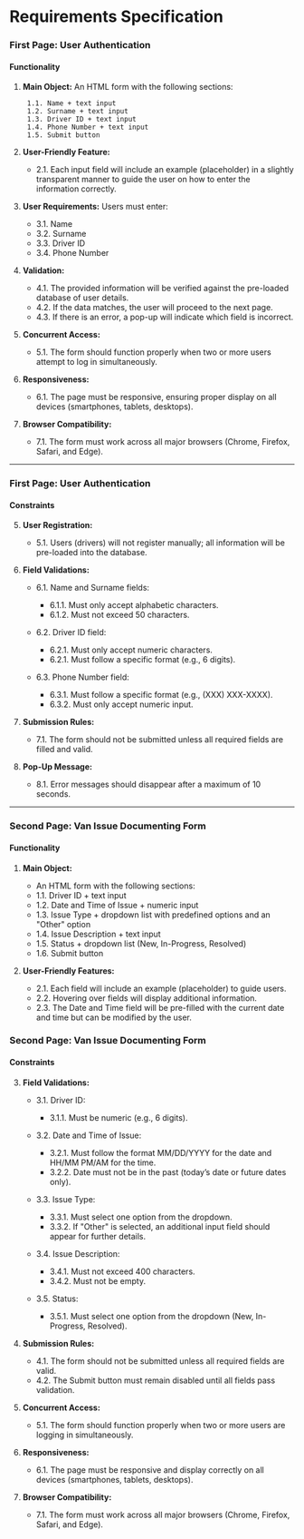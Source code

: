 # Requirements Specification

### First Page: User Authentication

#### Functionality
1. **Main Object:** An HTML form with the following sections:

        1.1. Name + text input 
        1.2. Surname + text input
        1.3. Driver ID + text input
        1.4. Phone Number + text input
        1.5. Submit button

3. **User-Friendly Feature:**
   - 2.1. Each input field will include an example (placeholder) in a slightly transparent manner to guide the user on how to enter the information correctly.

4. **User Requirements:**
     Users must enter:
     - 3.1. Name
     - 3.2. Surname
     - 3.3. Driver ID
     - 3.4. Phone Number

5. **Validation:**
   - 4.1. The provided information will be verified against the pre-loaded database of user details.
   - 4.2. If the data matches, the user will proceed to the next page.
   - 4.3. If there is an error, a pop-up will indicate which field is incorrect.

6. **Concurrent Access:**
   - 5.1. The form should function properly when two or more users attempt to log in simultaneously.

7. **Responsiveness:**
   - 6.1. The page must be responsive, ensuring proper display on all devices (smartphones, tablets, desktops).

8. **Browser Compatibility:**
   - 7.1. The form must work across all major browsers (Chrome, Firefox, Safari, and Edge).

---

### First Page: User Authentication

#### Constraints

5. **User Registration:**
   - 5.1. Users (drivers) will not register manually; all information will be pre-loaded into the database.

6. **Field Validations:**
   - 6.1. Name and Surname fields:
     - 6.1.1. Must only accept alphabetic characters.
     - 6.1.2. Must not exceed 50 characters.
   
   - 6.2. Driver ID field:
     - 6.2.1. Must only accept numeric characters.
     - 6.2.1. Must follow a specific format (e.g., 6 digits).

   - 6.3. Phone Number field:
     - 6.3.1. Must follow a specific format (e.g., (XXX) XXX-XXXX).
     - 6.3.2. Must only accept numeric input.

7. **Submission Rules:**
   - 7.1. The form should not be submitted unless all required fields are filled and valid.

8. **Pop-Up Message:**
   - 8.1. Error messages should disappear after a maximum of 10 seconds.

---

### Second Page: Van Issue Documenting Form

#### Functionality

1. **Main Object:**
   -  An HTML form with the following sections:
     - 1.1. Driver ID + text input
     - 1.2. Date and Time of Issue + numeric input
     - 1.3. Issue Type + dropdown list with predefined options and an "Other" option
     - 1.4. Issue Description + text input
     - 1.5. Status + dropdown list (New, In-Progress, Resolved)
     - 1.6. Submit button

2. **User-Friendly Features:**
   - 2.1. Each field will include an example (placeholder) to guide users.
   - 2.2. Hovering over fields will display additional information.
   - 2.3. The Date and Time field will be pre-filled with the current date and time but can be modified by the user.

### Second Page: Van Issue Documenting Form

#### Constraints

3. **Field Validations:**
   - 3.1. Driver ID:
     - 3.1.1. Must be numeric (e.g., 6 digits).
   
   - 3.2. Date and Time of Issue:
     - 3.2.1. Must follow the format MM/DD/YYYY for the date and HH/MM PM/AM for the time.
     - 3.2.2. Date must not be in the past (today’s date or future dates only).
   
   - 3.3. Issue Type:
     - 3.3.1. Must select one option from the dropdown.
     - 3.3.2. If "Other" is selected, an additional input field should appear for further details.

   - 3.4. Issue Description:
     - 3.4.1. Must not exceed 400 characters.
     - 3.4.2. Must not be empty.

   - 3.5. Status:
     - 3.5.1. Must select one option from the dropdown (New, In-Progress, Resolved).

4. **Submission Rules:**
   - 4.1. The form should not be submitted unless all required fields are valid.
   - 4.2. The Submit button must remain disabled until all fields pass validation.

5. **Concurrent Access:**
   - 5.1. The form should function properly when two or more users are logging in simultaneously.

6. **Responsiveness:**
   - 6.1. The page must be responsive and display correctly on all devices (smartphones, tablets, desktops).

7. **Browser Compatibility:**
   - 7.1. The form must work across all major browsers (Chrome, Firefox, Safari, and Edge).
